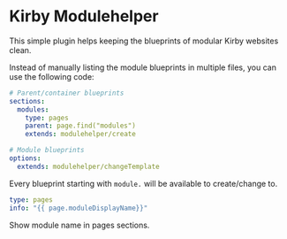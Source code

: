 # Kirby Modulehelper

This simple plugin helps keeping the blueprints of modular Kirby websites clean.

Instead of manually listing the module blueprints in multiple files, you can use the following code:

```yml
# Parent/container blueprints
sections:
  modules:
    type: pages
    parent: page.find("modules")
    extends: modulehelper/create
```

```yml
# Module blueprints
options:
  extends: modulehelper/changeTemplate
```

Every blueprint starting with `module.` will be available to create/change to.

```yml
type: pages
info: "{{ page.moduleDisplayName}}"
```

Show module name in pages sections.
